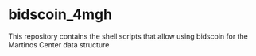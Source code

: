 # bidscoin_4mgh
This repository contains the shell scripts that allow using bidscoin for the Martinos Center data structure
